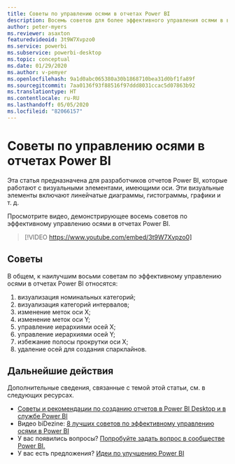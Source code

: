 ```yaml
---
title: Советы по управлению осями в отчетах Power BI
description: Восемь советов для более эффективного управления осями в визуальных элементах отчетов Power BI в Power BI Desktop или службе Power BI.
author: peter-myers
ms.reviewer: asaxton
featuredvideoid: 3t9W7Xvpzo0
ms.service: powerbi
ms.subservice: powerbi-desktop
ms.topic: conceptual
ms.date: 01/29/2020
ms.author: v-pemyer
ms.openlocfilehash: 9a1d0abc065380a30b1868710bea31d0bf1fa89f
ms.sourcegitcommit: 7aa0136f93f88516f97ddd8031ccac5d07863b92
ms.translationtype: HT
ms.contentlocale: ru-RU
ms.lasthandoff: 05/05/2020
ms.locfileid: "82066157"
---
```

# <a name="tips-to-manage-axes-in-power-bi-reports"></a>Советы по управлению осями в отчетах Power BI

Эта статья предназначена для разработчиков отчетов Power BI, которые работают с визуальными элементами, имеющими оси. Эти визуальные элементы включают линейчатые диаграммы, гистограммы, графики и т. д.

Просмотрите видео, демонстрирующее восемь советов по эффективному управлению осями в отчетах Power BI.

> [!VIDEO https://www.youtube.com/embed/3t9W7Xvpzo0]

## <a name="tips"></a>Советы

В общем, к наилучшим восьми советам по эффективному управлению осями в отчетах Power BI относятся:

1. визуализация номинальных категорий;
1. визуализация категорий интервалов;
1. изменение меток оси X;
1. изменение меток оси Y;
1. управление иерархиями осей X;
1. управление иерархиями осей Y;
1. избежание полосы прокрутки оси X;
1. удаление осей для создания спарклайнов.

## <a name="next-steps"></a>Дальнейшие действия

Дополнительные сведения, связанные с темой этой статьи, см. в следующих ресурсах.

- [Советы и рекомендации по созданию отчетов в Power BI Desktop и в службе Power BI](../desktop-tips-and-tricks-for-creating-reports.md)
- Видео biDezine: [8 лучших советов по эффективному управлению осями в Power BI](https://www.youtube.com/watch?v=3t9W7Xvpzo0)
- У вас появились вопросы? [Попробуйте задать вопрос в сообществе Power BI.](https://community.powerbi.com/)
- У вас есть предложения? [Идеи по улучшению Power BI](https://ideas.powerbi.com)
